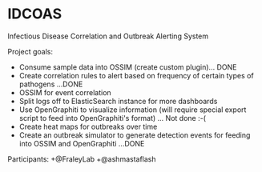 IDCOAS
======

Infectious Disease Correlation and Outbreak Alerting System

Project goals:
+ Consume sample data into OSSIM (create custom plugin)... DONE
+ Create correlation rules to alert based on frequency of certain types of pathogens ...DONE
+ OSSIM for event correlation
+ Split logs off to ElasticSearch instance for more dashboards
+ Use OpenGraphiti to visualize information (will require special export script to feed into OpenGraphiti's format) … Not done :-(
+ Create heat maps for outbreaks over time
+ Create an outbreak simulator to generate detection events for feeding into OSSIM and OpenGraphiti ...DONE

Participants:
+@FraleyLab
+@ashmastaflash
  
  
